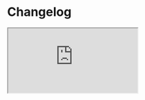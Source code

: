 # Changelog <a href="https://www.eblasoft.com.tr/espocrm-extension-page/sms" target="_blank" id="ext-version" data-id="64a6d717d1ec80e20"></a>

<iframe class="changelog" src="https://crm.eblasoft.com.tr/?entryPoint=changeLog&exId=64a6d717d1ec80e20" allowfullscreen></iframe>